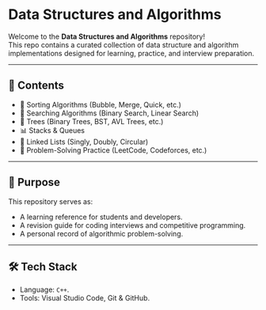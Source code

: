 # Data Structures and Algorithms

Welcome to the **Data Structures and Algorithms** repository!  
This repo contains a curated collection of data structure and algorithm implementations designed for learning, practice, and interview preparation.

---

## 📌 Contents

- 🔢 Sorting Algorithms (Bubble, Merge, Quick, etc.)
- 🔁 Searching Algorithms (Binary Search, Linear Search)
- 🌳 Trees (Binary Trees, BST, AVL Trees, etc.)
- 📊 Stacks & Queues
- 🔗 Linked Lists (Singly, Doubly, Circular)
- 🧠 Problem-Solving Practice (LeetCode, Codeforces, etc.)

---

## 🚀 Purpose

This repository serves as:

- A learning reference for students and developers.
- A revision guide for coding interviews and competitive programming.
- A personal record of algorithmic problem-solving.

---

## 🛠 Tech Stack

- Language: `C++`.
- Tools: Visual Studio Code, Git & GitHub.


